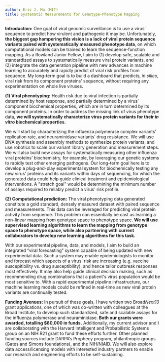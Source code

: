 ```yaml
---
author: Eric J. Ma (MIT)
title: Systematic Measurements for Genotype-Phenotype Mapping
---
```


**Introduction:** One goal of viral genomic surveillance is to use a virus’ sequence to predict how virulent and pathogenic it may be. Unfortunately, **the biggest gap hampering this vision is a lack of viral protein sequence variants paired with systematically measured phenotype data**, on which computational models can be trained to learn the sequence-function mapping. As a Rowland Junior Fellow, I aim to (1) develop safe, scalable and standardized assays to systematically measure viral protein variants, and (2) integrate the data generation pipeline with new advances in machine learning to accurately and rapidly predict of viral risk profiles from sequence. <!--JR: I see number 2 as the real big thing. I wonder if there’s a better way to pose this as that as the focus and then using virus as an example of what could be done with any viral that you could accomplish #1 with. --><!--EM: Tricky part is that RJFs are meant to be experimentalists. Let me think about this... --> My long-term goal is to build a dashboard that predicts, *in silico*, viral risk from its component proteins’ sequence, without requiring any experimentation on whole live viruses.

<!--EM: I took out the figure for now. It isn't accurate for what I'm trying to communicate. Going to rework it, or keep it out (if text is too long). -->

**(1) Viral phenotyping:** Health risk due to viral infection is partially determined by host response, and partially determined by a virus' component biochemical properties, which are in turn determined by its component proteins. In order to address the missing link of virus phenotype data, **we will  systematically characterize virus protein variants for their *in vitro* biochemical properties.**

We will start by characterizing the influenza polymerase complex variants' replication rate, and neuraminidase variants' drug resistance. We will use DNA synthesis and assembly methods to synthesize protein variants, and use robotics to scale our variant library generation and measurement steps. We will also build new assays for systematically measuring other influenza viral proteins' biochemistry, for example, by leveraging our genetic systems to rapidly test other emerging pathogens. Our long-term goal here is to develop a plug-and-play experimental system for biochemically testing any new virus' proteins and its variants within days of sequencing, for which the generated data could help guide clinical treatment and epidemiological interventions. A "stretch goal" would be determining the minimum number of assays required to reliably predict a virus' risk profile.

**(2) Computational prediction:** The viral phenotyping data generated constitute a gold standard, densely measured dataset with paired sequence and measurements. This data can be leveraged for predicting viral protein activity from sequence. This problem can essentially be cast as learning a non-linear mapping from genotype space to phenotype space.<!--JR: What is the possible/probable noise that interferes? How can it be avoided, or what else might need to be considered? Alternatives? --><!--EM: Not sure what you mean by this? --> **We will use supervised learning algorithms to learn the mapping from genotype space to phenotype space, while also partnering with current collaborators to develop new learning algorithms for this task.**

With our experimental pipeline, data, and models, I aim to build an integrated “viral forecasting” system capable of being updated with new experimental data. Such a system may enable epidemiologists to monitor and forecast which aspects of a virus' risk are increasing (e.g. vaccine suscepitibility vs. drug susceptibility), and hence tailor outbreak responses most effectively. It may also help guide clinical decision making, such as recommending drug combinations that a patient's virus population would be most sensitive to. With a rapid experimental pipeline infrastructure, our machine learning models could be refined in real-time as new viral protein variants are continually tested.

**Funding Avenues:** In pursuit of these goals, I have written two Broad*Next10* grant applications, one of which was co-written with colleagues at the Broad Institute, to develop such standardized, safe and scalable assays for the influenza polymerase and neuraminidase. **Both our grants were awarded, totalling \$80,000 in funds.** Additionally, my current advisor and I are collaborating with the Harvard Intelligent and Probabilistic Systems group on an NIH R21 grant to fund these efforts further. Other planned funding sources include DARPA’s Prophecy program, philanthropic groups (Gates and Simons foundations), and the NIH/NIAID. We will also explore data access/licensing models with interested industry partners to enable our research and engineering efforts to be self-sustaining.